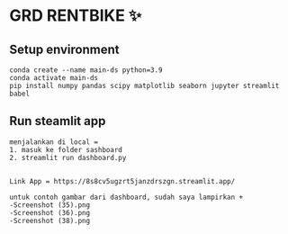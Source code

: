 # GRD RENTBIKE ✨

## Setup environment
```
conda create --name main-ds python=3.9
conda activate main-ds
pip install numpy pandas scipy matplotlib seaborn jupyter streamlit babel
```

## Run steamlit app
```
menjalankan di local =
1. masuk ke folder sashboard
2. streamlit run dashboard.py


Link App = https://8s8cv5ugzrt5janzdrszgn.streamlit.app/

untuk contoh gambar dari dashboard, sudah saya lampirkan +
-Screenshot (35).png
-Screenshot (36).png
-Screenshot (38).png

```

